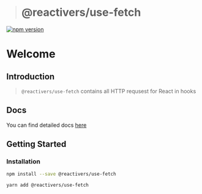 > # @reactivers/use-fetch

[![npm version](https://badge.fury.io/js/@reactivers%2Fuse-fetch.svg)](//www.npmjs.com/package/@reactivers/use-fetch)

# Welcome

## Introduction

> ```@reactivers/use-fetch``` contains all HTTP requsest for React in hooks

## Docs
You can find detailed docs [here](https://hooks.reactivers.com/use-fetch)

## Getting Started

### Installation

```bash
npm install --save @reactivers/use-fetch

yarn add @reactivers/use-fetch
```